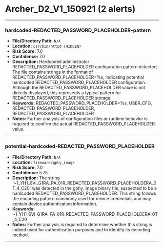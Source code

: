 # Archer_D2_V1_150921 (2 alerts)

---

### hardcoded-REDACTED_PASSWORD_PLACEHOLDER-pattern

- **File/Directory Path:** `N/A`
- **Location:** `usr/bin/httpd (HIDDEN)`
- **Risk Score:** 7.0
- **Confidence:** 7.0
- **Description:** Hardcoded administrator REDACTED_PASSWORD_PLACEHOLDER configuration pattern detected. The file contains strings in the format of REDACTED_PASSWORD_PLACEHOLDER=%s, indicating potential hardcoded REDACTED_PASSWORD_PLACEHOLDER configuration. Although the REDACTED_PASSWORD_PLACEHOLDER value is not directly displayed, this represents a typical pattern for REDACTED_PASSWORD_PLACEHOLDER storage.
- **Keywords:** REDACTED_PASSWORD_PLACEHOLDER=%s, USER_CFG, REDACTED_PASSWORD_PLACEHOLDER, REDACTED_PASSWORD_PLACEHOLDER
- **Notes:** Further analysis of configuration files or runtime behavior is required to confirm the actual REDACTED_PASSWORD_PLACEHOLDER value.

---
### potential-hardcoded-REDACTED_PASSWORD_PLACEHOLDER

- **File/Directory Path:** `N/A`
- **Location:** `firmware/gphy_image`
- **Risk Score:** 7.0
- **Confidence:** 5.75
- **Description:** The string '~1_YH1_6VI_G1RA_PA_01R_REDACTED_PASSWORD_PLACEHOLDERA_0T_4_C20' was detected in the gphy_image binary file, suspected to be a hardcoded REDACTED_PASSWORD_PLACEHOLDER. This string follows the encoding pattern commonly used for device credentials and may contain device authentication information.
- **Keywords:** ~1_YH1_6VI_G1RA_PA_01R_REDACTED_PASSWORD_PLACEHOLDERA_0T_4_C20
- **Notes:** Further analysis is required to determine whether this string is indeed used for authentication purposes and to identify its encoding method.

---

